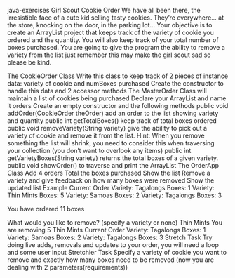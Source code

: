 java-exercises
Girl Scout Cookie Order
We have all been there, the irresistible face of a cute kid selling tasty cookies. They’re everywhere… at the store, knocking on the door, in the parking lot… Your objective is to create an ArrayList project that keeps track of the variety of cookie you ordered and the quantity. You will also keep track of your total number of boxes purchased. You are going to give the program the ability to remove a variety from the list just remember this may make the girl scout sad so please be kind.

The CookieOrder Class
Write this class to keep track of 2 pieces of instance data: variety of cookie and numBoxes purchased
Create the constructor to handle this data and 2 accessor methods
The MasterOrder Class will maintain a list of cookies being purchased
Declare your ArrayList and name it orders
Create an empty constructor and the following methods
public void addOrder(CookieOrder theOrder) add an order to the list showing variety and quantity
public int getTotalBoxes() keep track of total boxes ordered
public void removeVariety(String variety) give the ability to pick out a variety of cookie and remove it from the list. Hint: When you remove something the list will shrink, you need to consider this when traversing your collection (you don’t want to overlook any items)
public int getVarietyBoxes(String variety) returns the total boxes of a given variety.
public void showOrder() to traverse and print the ArrayList
The OrderApp Class
Add 4 orders
Total the boxes purchased
Show the list
Remove a variety and give feedback on how many boxes were removed
Show the updated list
Example
Current Order
Variety: Tagalongs Boxes: 1
Variety: Thin Mints Boxes: 5
Variety: Samoas Boxes: 2
Variety: Tagalongs Boxes: 3

You have ordered 11 boxes

What would you like to remove? (specify a variety or none)
Thin Mints
You are removing 5 Thin Mints
Current Order
Variety: Tagalongs Boxes: 1
Variety: Samoas Boxes: 2
Variety: Tagalongs Boxes: 3
Stretch Task
Try doing live adds, removals and updates to your order, you will need a loop and some user input
Stretchier Task
Specify a variety of cookie you want to remove and exactly how many boxes need to be removed (now you are dealing with 2 parameters(requirements))

